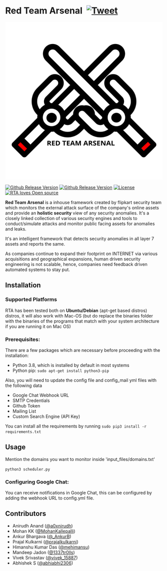 # Red Team Arsenal&nbsp; [![Tweet](https://img.shields.io/twitter/url/http/shields.io.svg?style=social)](https://twitter.com/intent/tweet?text=Red%20Team%20Arsenal%20(RTA)%20-%20An%20intelligent%20scanner%20to%20detect%20security%20vulnerabilities%20in%20company%27s%20layer%207%20assets&url=https://github.com/flipkart-incubator/RTA&via=a0xnirudh&hashtags=security,infosec,bugbounty)

<p align="center">
  <img src="https://raw.githubusercontent.com/flipkart-incubator/RTA/master/rta.svg?sanitize=true" alt="Red Team Arsenal"/>
</p>

[![Github Release Version](https://img.shields.io/badge/release-V2.0-green.svg)](https://github.com/flipkart-incubator/RTA)
[![Github Release Version](https://img.shields.io/badge/python-3.8-green.svg)](https://github.com/flipkart-incubator/RTA)
[![License](https://img.shields.io/badge/License-Apache%202.0-green.svg)](https://github.com/flipkart-incubator/RTA/blob/master/LICENSE)
[![RTA loves Open source](https://badges.frapsoft.com/os/v1/open-source.svg?v=103)](https://github.com/flipkart-incubator/RTA)

**Red Team Arsenal** is a inhouse framework created by flipkart security team which monitors the external attack surface of the company's online assets and provide an **holistic security** view of any security anomalies. It's a closely linked collection of various security engines and tools to conduct/simulate attacks and monitor public facing assets for anomalies and leaks.

It's an intelligent framework that detects security anomalies in all layer 7 assets and reports the same. 

As companies continue to expand their footprint on INTERNET via various acquisitions and geographical expansions, human driven security engineering is not scalable, hence, companies need feedback driven automated systems to stay put.

## Installation



### Supported Platforms

RTA has been tested both on **Ubuntu/Debian** (apt-get based distros) distros, it will also work with Mac-OS (but do replace the binaries folder with the binaries of the programs that match with your system architecture if you are running it on Mac OS)

### Prerequisites:

There are a few packages which are necessary before proceeding with the installation:

* Python 3.8, which is installed by default in most systems
* Python pip: `sudo apt-get install python3-pip`

Also, you will need to update the config file and config_mail yml files with the following data

* Google Chat Webhook URL
* SMTP Credentials
* Github Token
* Mailing List 
* Custom Search Engine (API Key)


You can install all the requirements by running  ``sudo pip3 install -r requirements.txt``



## Usage

Mention the domains you want to monitor inside 'input_files/domains.txt'

```python3 scheduler.py```



### Configuring Google Chat:

You can receive notifications in  Google Chat, this can be configured by adding the webhook URL to config.yml file.


## Contributors

- Anirudh Anand ([@a0xnirudh](https://twitter.com/a0xnirudh))
- Mohan KK ([@MohanKallepalli](https://twitter.com/MohanKallepalli))  
- Ankur Bhargava ([@_AnkurB](https://twitter.com/_AnkurB))  
- Prajal Kulkarni ([@prajalkulkarni](https://twitter.com/prajalkulkarni))  
- Himanshu Kumar Das ([@mehimansu](https://twitter.com/mehimansu))
- Mandeep Jadon ([@1337tr0lls](https://twitter.com/1337tr0lls))
- Vivek Srivastav ([@vivek_15887](https://twitter.com/vivek_15887))
- Abhishek S ([@abhiabhi2306](https://twitter.com/abhiabhi2306))



